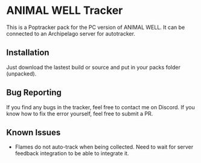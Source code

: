 # ANIMAL WELL Tracker
This is a Poptracker pack for the PC version of ANIMAL WELL. It can be connected to an Archipelago server for autotracker.

## Installation
Just download the lastest build or source and put in your packs folder (unpacked).

## Bug Reporting
If you find any bugs in the tracker, feel free to contact me on Discord. If you know how to fix the error yourself, feel free to submit a PR.

## Known Issues
- Flames do not auto-track when being collected. Need to wait for server feedback integration to be able to integrate it.
